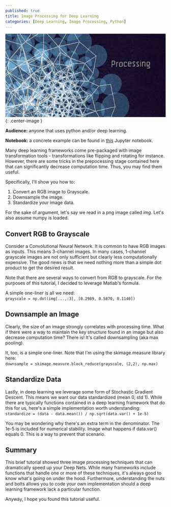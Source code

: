 ```yaml
---
published: true
title: Image Processing for Deep Learning
categories: [Deep Learning, Image Processing, Python]
---
```

![image](/assets/images/img_processing.png?raw=true){: .center-image }

**Audience:** anyone that uses python and/or deep learning.

**Notebook:** a concrete example can be found in [this](https://github.com/dziganto/dziganto.github.io/blob/master/_notebooks/Image_Processing_for_Deep_Nets.ipynb) Jupyter notebook.

Many deep learning frameworks come pre-packaged with image transformation tools - transformations like flipping and rotating for instance. However, there are some tricks in the prepocessing stage contained here that can significantly decrease computation time. Thus, you may find them useful. 

Specifically, I'll show you how to: 
1. Convert an RGB image to Grayscale.
2. Downsample the image.
3. Standardize your image data.

For the sake of argument, let's say we read in a png image called *img*. Let's also assume numpy is loaded.

## Convert RGB to Grayscale
Consider a Convolutional Neural Network. It is common to have RGB images as inputs. This means 3-channel images. In many cases, 1-channel grayscale images are not only sufficient but clearly less computationally expensive. The good news is that we need nothing more than a simple dot product to get the desired result. 

Note that there are several ways to convert from RGB to grayscale. For the purposes of this tutorial, I decided to leverage Matlab's formula.

A simple one-liner is all we need:  
`grayscale = np.dot(img[...,:3], [0.2989, 0.5870, 0.1140])`

## Downsample an Image
Clearly, the size of an image strongly correlates with processing time. What if there were a way to maintain the key structure found in an image but also decrease computation time? There is! It's called downsampling (aka max pooling).

It, too, is a simple one-liner. Note that I'm using the skimage.measure library here:  
`downsample = skimage.measure.block_reduce(grayscale, (2,2), np.max)`

## Standardize Data
Lastly, in deep learning we leverage some form of Stochastic Gradient Descent. This means we want our data standardized (mean 0, std 1). While there are typically functions contained in a deep learning framework that do this for us, here's a simple implementation worth understanding:  
`standardize = (data - data.mean()) / np.sqrt(data.var() + 1e-5)`

You may be wondering why there's an extra term in the denominator. The 1e-5 is included for numerical stability. Image what happens if data.var() equals 0. This is a way to prevent that scenario.

## Summary
This brief tutorial showed three image processing techniques that can dramatically speed up your Deep Nets. While many frameworks include functions that handle one or more of these techniques, it's always good to know what's going on under the hood. Furthermore, understanding the nuts and bolts allows you to code your own implementation should a deep learning framework lack a particular function. 

Anyway, I hope you found this tutorial useful.  
